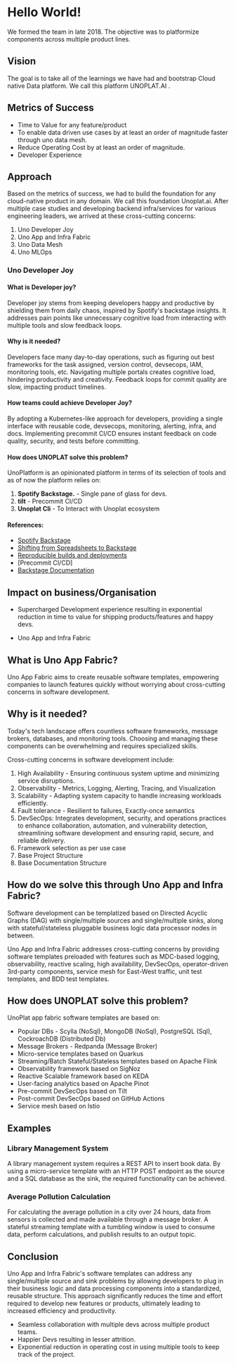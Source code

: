 # Hello World!

We formed the team in late 2018. The objective was to platformize components across multiple product lines.

## Vision

The goal is to take all of the learnings we have had and bootstrap Cloud native Data platform. We call this platform UNOPLAT.AI .

## Metrics of Success

* Time to Value for any feature/product
* To enable data driven use cases by at least an order of magnitude faster through uno data mesh.
* Reduce Operating Cost by at least an order of magnitude.
* Developer Experience

## Approach

Based on the metrics of success, we had to build the foundation for any cloud-native product in any domain. We call this foundation Unoplat.ai.
After multiple case studies and developing backend infra/services for various engineering leaders, we arrived at these cross-cutting concerns:

1. Uno Developer Joy
2. Uno App and Infra Fabric
3. Uno Data Mesh
4. Uno MLOps

### Uno Developer Joy

#### What is Developer joy?

Developer joy stems from keeping developers happy and productive by shielding them from daily chaos, inspired by Spotify's backstage insights. It addresses pain points like unnecessary cognitive load from interacting with multiple tools and slow feedback loops.

#### Why is it needed?

Developers face many day-to-day operations, such as figuring out best frameworks for the task assigned, version control, devsecops, IAM, monitoring tools, etc. Navigating multiple portals creates cognitive load, hindering productivity and creativity. Feedback loops for commit quality are slow, impacting product timelines.

#### How teams could achieve Developer Joy?

By adopting a Kubernetes-like approach for developers, providing a single interface with reusable code, devsecops, monitoring, alerting, infra, and docs. Implementing precommit CI/CD ensures instant feedback on code quality, security, and tests before committing.

#### How does **UNOPLAT** solve this problem?

UnoPlatform is an opinionated platform in terms of its selection of tools and as of now the platform relies on:
1.  **Spotify Backstage.** - Single pane of glass for devs.
2.  **tilt** - Precommit CI/CD
3. **Unoplat Cli**  - To Interact with Unoplat ecosystem

#### References:
* [Spotify Backstage](https://backstage.io)
* [Shifting from Spreadsheets to Backstage](https://www.youtube.com/watch?v=lCgDiusuixM)
* [Reproducible builds and deployments](https://nixos.org)
* [Precommit CI/CD]
* [Backstage Documentation](https://backstage.io/docs/overview/what-is-backstage)

## Impact on business/Organisation

* Supercharged Development experience resulting in exponential reduction in time to value for shipping products/features and happy devs.


* Uno App and Infra Fabric

## What is Uno App Fabric?

Uno App Fabric aims to create reusable software templates, empowering companies to launch features quickly without worrying about cross-cutting concerns in software development.

## Why is it needed?

Today's tech landscape offers countless software frameworks, message brokers, databases, and monitoring tools. Choosing and managing these components can be overwhelming and requires specialized skills.

Cross-cutting concerns in software development include:

1. High Availability - Ensuring continuous system uptime and minimizing service disruptions.
2. Observability - Metrics, Logging, Alerting, Tracing, and Visualization
3. Scalability - Adapting system capacity to handle increasing workloads efficiently.
4. Fault tolerance - Resilient to failures, Exactly-once semantics
5. DevSecOps: Integrates development, security, and operations practices to enhance collaboration, automation, and vulnerability detection, streamlining software development and ensuring rapid, secure, and reliable delivery.
6. Framework selection as per use case
7. Base Project Structure
8. Base Documentation Structure

## How do we solve this through Uno App and Infra Fabric?

Software development can be templatized based on Directed Acyclic Graphs (DAG) with single/multiple sources and single/multiple sinks, along with stateful/stateless pluggable business logic data processor nodes in between.

Uno App and Infra Fabric addresses cross-cutting concerns by providing software templates preloaded with features such as MDC-based logging, observability, reactive scaling, high availability, DevSecOps, operator-driven 3rd-party components, service mesh for East-West traffic, unit test templates, and BDD test templates.

## How does UNOPLAT solve this problem?

UnoPlat app fabric software templates are based on:

* Popular DBs - Scylla (NoSql), MongoDB (NoSql), PostgreSQL (Sql), CockroachDB (Distributed Db)
* Message Brokers - Redpanda (Message Broker)
* Micro-service templates based on Quarkus
* Streaming/Batch Stateful/Stateless templates based on Apache Flink
* Observability framework based on SigNoz
* Reactive Scalable framework based on KEDA
* User-facing analytics based on Apache Pinot
* Pre-commit DevSecOps based on Tilt
* Post-commit DevSecOps based on GitHub Actions
* Service mesh based on Istio

## Examples

### Library Management System

A library management system requires a REST API to insert book data. By using a micro-service template with an HTTP POST endpoint as the source and a SQL database as the sink, the required functionality can be achieved.

### Average Pollution Calculation

For calculating the average pollution in a city over 24 hours, data from sensors is collected and made available through a message broker. A stateful streaming template with a tumbling window is used to consume data, perform calculations, and publish results to an output topic.

## Conclusion

Uno App and Infra Fabric's software templates can address any single/multiple source and sink problems by allowing developers to plug in their business logic and data processing components into a standardized, reusable structure. This approach significantly reduces the time and effort required to develop new features or products, ultimately leading to increased efficiency and productivity.













* Seamless collaboration with multiple devs across multiple product teams.
* Happier Devs resulting in lesser attrition.
* Exponential reduction in operating cost in using multiple tools to keep track of the project.
